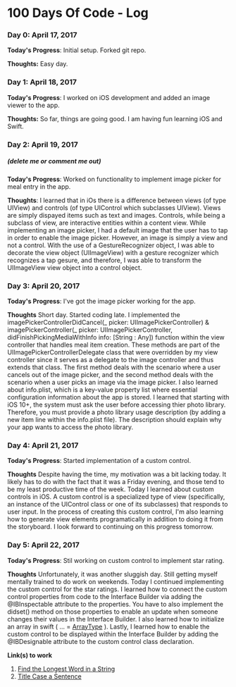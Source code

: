 # 100 Days Of Code - Log

### Day 0: April 17, 2017

**Today's Progress**: Initial setup. Forked git repo.

**Thoughts:** Easy day.

### Day 1: April 18, 2017

**Today's Progress**: I worked on iOS development and added an image viewer to the app.

**Thoughts:** So far, things are going good. I am having fun learning iOS and Swift.

### Day 2: April 19, 2017
##### (delete me or comment me out)

**Today's Progress**: Worked on functionality to implement image picker for meal entry in the app.

**Thoughts**: I learned that in iOs there is a difference between views (of type UIView) and controls (of type UIControl which subclasses UIView). Views are simply dispayed items such as text and images. Controls, while being a subclass of view, are interactive entities within a content view. While implementing an image picker, I had a default image that the user has to tap in order to enable the image picker. However, an image is simply a view and not a control. With the use of a GestureRecognizer object, I was able to decorate the view object (UIImageView) with a gesture recognizer which recognizes a tap gesure, and therefore, I was able to transform the UIImageView view object into a control object.

### Day 3: April 20, 2017

**Today's Progress**: I've got the image picker working for the app.

**Thoughts** Short day. Started coding late. I implemented the 
imagePickerControllerDidCancel(_ picker: UIImagePickerController) & 
imagePickerController(_ picker: UIImagePickerController, didFinishPickingMediaWithInfo info: [String : Any]) function within the view controller that handles meal item creation. These methods are part of the UIImagePickerControllerDelegate class that were overridden by my view controller since it serves as a delegate to the image controller and thus extends that class. The first method deals with the scenario where a user cancels out of the image picker, and the second method deals with the scenario when a user picks an image via the image picker. I also learned about info.plist, which is a key-value property list where essential configuration information about the app is stored. I learned that starting with iOS 10+, the system must ask the user before accessing thier photo library. Therefore, you must provide a photo library usage description (by adding a new item line within the info.plist file). The description should explain why your app wants to access the photo library.

### Day 4: April 21, 2017

**Today's Progress**: Started implementation of a custom control.

**Thoughts** Despite having the time, my motivation was a bit lacking today. It likely has to do with the fact that it was a Friday evening, and those tend to be my least productive time of the week. Today I learned about custom controls in iOS. A custom control is a specialized type of view (specifically, an instance of the UIControl class or one of its subclasses) that responds to user input. In the process of creating this custom control, I'm also learning how to generate view elements programatically in addition to doing it from the storyboard. I look forward to continuing on this progress tomorrow.

### Day 5: April 22, 2017

**Today's Progress**: Stil working on custom control to implement star rating.

**Thoughts** Unfortunately, it was another sluggish day. Still getting myself mentally trained to do work on weekends. Today I continued implementing the custom control for the star ratings. I learned how to connect the custom control properties from code to the Interface Builder via adding the @IBInspectable attribute to the properties. You have to also implement the didset() method on those properties to enable an update when someone changes their values in the Interface Builder. I also learned how to initialize an array in swift ( ... = [ArrayType]() ). Lastly, I learned how to enable the custom control to be displayed within the Interface Builder by adding the @IBDesignable attribute to the custom control class declaration.

**Link(s) to work**
1. [Find the Longest Word in a String](https://www.freecodecamp.com/challenges/find-the-longest-word-in-a-string)
2. [Title Case a Sentence](https://www.freecodecamp.com/challenges/title-case-a-sentence)
